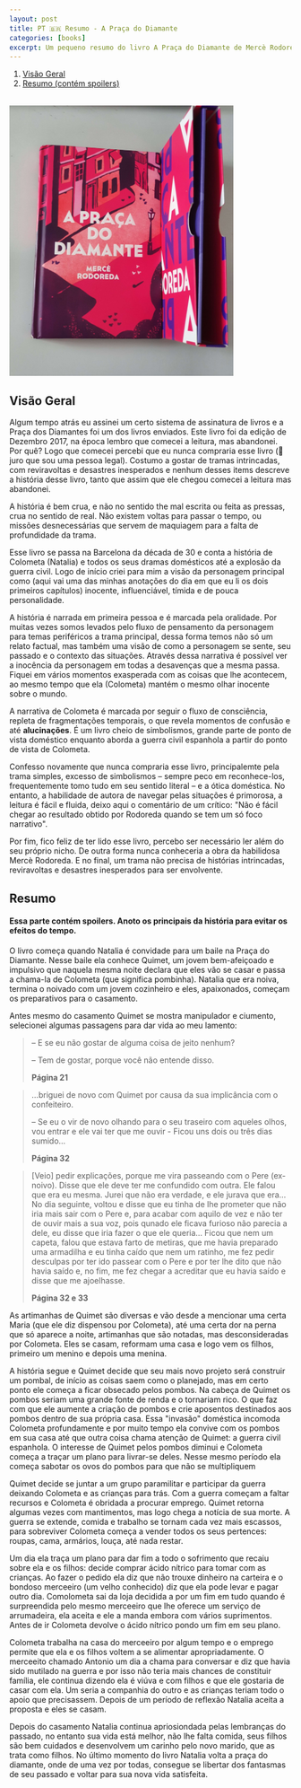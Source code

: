```yaml
---
layout: post
title: PT 🇧🇷 Resumo - A Praça do Diamante
categories: [books]
excerpt: Um pequeno resumo do livro A Praça do Diamante de Mercè Rodoreda
---
```


1.  [Visão Geral](#org853b7e9)
2.  [Resumo (contém spoilers)](#orgbf7049c)

<br>
<img src="/images/2020-06-28-a-praca-do-diamante/20200628_124134.jpg" alt="A praça do Diamante" style="width:400px;"/>


<a id="org853b7e9"></a>


## Visão Geral

Algum tempo atrás eu assinei um certo sistema de assinatura de livros e a Praça dos Diamantes foi um dos livros enviados. Este livro foi da edição de Dezembro 2017, na época lembro que comecei a leitura, mas abandonei. Por quê? Logo que comecei percebi que eu nunca compraria esse livro (👀 juro que sou uma pessoa legal). Costumo a gostar de tramas intrincadas, com reviravoltas e desastres inesperados e nenhum desses items descreve a história desse livro, tanto que assim que ele chegou comecei a leitura mas abandonei.


A história é bem crua, e não no sentido the mal escrita ou feita as pressas, crua no sentido de real. Não existem voltas para passar o tempo, ou missões desnecessárias que servem de maquiagem para a falta de profundidade da trama.


Esse livro se passa na Barcelona da década de 30 e conta a história de Colometa (Natalia) e todos os seus dramas domésticos até a explosão da guerra civil. Logo de início criei para mim a visão da personagem principal como (aqui vai uma das minhas anotações do dia em que eu li os dois primeiros capítulos) inocente, influenciável, tímida e de pouca personalidade.

A história é narrada em primeira pessoa e é marcada pela oralidade. Por muitas vezes somos levados pelo fluxo de pensamento da personagem para temas periféricos a trama principal, dessa forma temos não só um relato factual, mas também uma visão de como a personagem se sente, seu passado e o contexto das situações. Através dessa narrativa é possível ver a inocência da personagem em todas a desavenças que a mesma passa. Fiquei em vários momentos exasperada com as coisas que lhe acontecem, ao mesmo tempo que ela (Colometa) mantém o mesmo olhar inocente sobre o mundo.

A narrativa de Colometa é marcada por seguir o fluxo de consciência, repleta de fragmentações temporais, o que revela momentos de confusão e até **alucinações**. É um livro cheio de simbolismos, grande parte de ponto de vista doméstico enquanto aborda a guerra civil espanhola a partir do ponto de vista de Colometa.

Confesso novamente que nunca compraria esse livro, principalemte pela trama simples, excesso de simbolismos &#x2013; sempre peco em reconhece-los, frequentemente tomo tudo em seu sentido literal &#x2013; e a ótica doméstica. No entanto, a habilidade de autora de navegar pelas situações é primorosa, a leitura é fácil e fluida, deixo aqui o comentário de um crítico: "Não é fácil chegar ao resultado obtido por Rodoreda quando se tem um só foco narrativo".

Por fim, fico feliz de ter lido esse livro, percebo ser necessário ler além do seu próprio nicho. De outra forma nunca conheceria a obra da habilidosa Mercè Rodoreda. E no final, um trama não precisa de histórias intrincadas, reviravoltas e desastres inesperados para ser envolvente.


<a id="orgbf7049c"></a>

## Resumo
#### Essa parte contém spoilers. Anoto os principais da história para evitar os efeitos do tempo.

O livro começa quando Natalia é convidade para um baile na Praça do Diamante. Nesse baile ela conhece Quimet, um jovem bem-afeiçoado e impulsivo que naquela mesma noite declara que eles vão se casar e passa a chama-la de Colometa (que significa pombinha). Natalia que era noiva, termina o noivado com um jovem cozinheiro e eles, apaixonados, começam os preparativos para o casamento.


Antes mesmo do casamento Quimet se mostra manipulador e ciumento, selecionei algumas passagens para dar vida ao meu lamento:

> &ndash;   E se eu não gostar de alguma coisa de jeito nenhum?
>
> &ndash;   Tem de gostar, porque você não entende disso.
>
> **Página 21**


> &#x2026;briguei de novo com Quimet por causa da sua implicância com o confeiteiro.
>
> &ndash;   Se eu o vir de novo olhando para o seu traseiro com aqueles olhos, vou entrar e ele vai ter que me ouvir - Ficou uns dois ou três dias sumido&#x2026;
>
> **Página 32**

> [Veio] pedir explicações, porque me vira passeando com o Pere (ex-noivo). Disse que ele deve ter me confundido com outra. Ele falou que era eu mesma. Jurei que não era verdade, e ele jurava que era&#x2026; No dia seguinte, voltou e disse que eu tinha de lhe prometer que não iria mais sair com o Pere e, para acabar com aquilo de vez e não ter de ouvir mais a sua voz, pois qunado ele ficava furioso não parecia a dele, eu disse que iria fazer o que ele queria&#x2026; Ficou que nem um capeta, falou que estava farto de metiras, que me havia preparado uma armadilha e eu tinha caído que nem um ratinho, me fez pedir desculpas por ter ido passear com o Pere e por ter lhe dito que não havia saído e, no fim, me fez chegar a acreditar que eu havia saído e disse que me ajoelhasse.
>
> **Página 32 e 33**

As artimanhas de Quimet são diversas e vão desde a mencionar uma certa Maria (que ele diz dispensou por Colometa), até uma certa dor na perna que só aparece a noite, artimanhas que são notadas, mas desconsideradas por Colometa. Eles se casam, reformam uma casa e logo vem os filhos, primeiro um menino e depois uma menina.

A história segue e Quimet decide que seu mais novo projeto será construir um pombal, de início as coisas saem como o planejado, mas em certo ponto ele começa a ficar obsecado pelos pombos. Na cabeça de Quimet os pombos seriam uma grande fonte de renda e o tornariam rico. O que faz com que ele aumente a criação de pombos e crie aposentos destinados aos pombos dentro de sua própria casa. Essa "invasão" doméstica incomoda Colometa profundamente e por muito tempo ela convive com os pombos em sua casa até que outra coisa chama atenção de Quimet: a guerra civil espanhola. O interesse de Quimet pelos pombos diminui e Colometa começa a traçar um plano para livrar-se deles. Nesse mesmo período ela começa sabotar os ovos do pombos para que não se multipliquem

Quimet decide se juntar a um grupo paramilitar e participar da guerra deixando Colometa e as crianças para trás. Com a guerra começam a faltar recursos e Colometa é obridada a procurar emprego. Quimet retorna algumas vezes com mantimentos, mas logo chega a notícia de sua morte. A guerra se extende, comida e trabalho se tornam cada vez mais escassos, para sobreviver Colometa começa a vender todos os seus pertences: roupas, cama, armários, louça, até nada restar.

Um dia ela traça um plano para dar fim a todo o sofrimento que recaiu sobre ela e os filhos: decide comprar ácido nítrico para tomar com as crianças. Ao fazer o pedido ela diz que não trouxe dinheiro na carteira e o bondoso merceeiro (um velho conhecido) diz que ela pode levar e pagar outro dia. Comolometa sai da loja decidida a por um fim em tudo quando é surpreendida pelo mesmo merceeiro que lhe oferece um serviço de arrumadeira, ela aceita e ele a manda embora com vários suprimentos. Antes de ir Colometa devolve o ácido nítrico pondo um fim em seu plano.

Colometa trabalha na casa do merceeiro por algum tempo e o emprego permite que ela e os filhos voltem a se alimentar apropriadamente. O merceeito chamado Antonio um dia a chama para conversar e diz que havia sido mutilado na guerra e por isso não teria mais chances de constituir família, ele continua dizendo ela é viúva e com filhos e que ele gostaria de casar com ela. Um seria a companhia do outro e as crianças teriam todo o apoio que precisassem. Depois de um período de reflexão Natalia aceita a proposta e eles se casam.

Depois do casamento Natalia continua apriosiondada pelas lembranças do passado, no entanto sua vida está melhor, não lhe falta comida, seus filhos são bem cuidados e desenvolvem um carinho pelo novo marido, que as trata como filhos. No último momento do livro Natalia volta a praça do diamante, onde de uma vez por todas, consegue se libertar dos fantasmas de seu passado e voltar para sua nova vida satisfeita.
